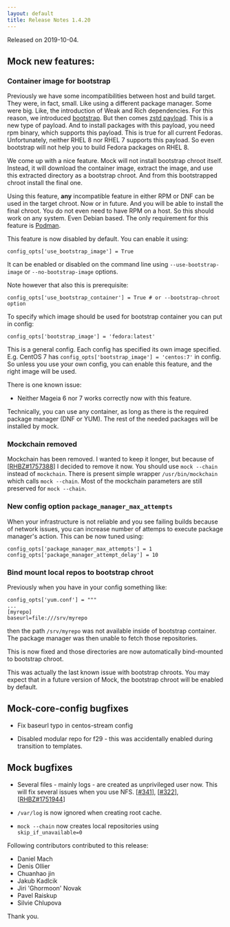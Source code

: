 ```yaml
---
layout: default
title: Release Notes 1.4.20
---
```


Released on 2019-10-04.

## Mock new features:

### Container image for bootstrap

Previously we have some incompatibilities between host and build target. They were, in fact, small. Like using a different package manager. Some were big. Like, the introduction of Weak and Rich dependencies. For this reason, we introduced [bootstrap](Feature-bootstrap). But then comes [zstd payload](https://fedoraproject.org/wiki/Changes/Switch_RPMs_to_zstd_compression). This is a new type of payload. And to install packages with this payload, you need rpm binary, which supports this payload. This is true for all current Fedoras. Unfortunately, neither RHEL 8 nor RHEL 7 supports this payload. So even bootstrap will not help you to build Fedora packages on RHEL 8.

We come up with a nice feature. Mock will not install bootstrap chroot itself. Instead, it will download the container image, extract the image, and use this extracted directory as a bootstrap chroot. And from this bootstrapped chroot install the final one.

Using this feature, **any** incompatible feature in either RPM or DNF can be used in the target chroot. Now or in future. And you will be able to install the final chroot. You do not even need to have RPM on a host. So this should work on any system. Even Debian based. The only requirement for this feature is [Podman](https://podman.io/).

This feature is now disabled by default. You can enable it using:

    config_opts['use_bootstrap_image'] = True

It can be enabled or disabled on the command line using `--use-bootstrap-image` or `--no-bootstrap-image` options.

Note however that also this is prerequisite:

    config_opts['use_bootstrap_container'] = True # or --bootstrap-chroot option

To specify which image should be used for bootstrap container you can put in config:

    config_opts['bootstrap_image'] = 'fedora:latest'

This is a general config. Each config has specified its own image specified. E.g. CentOS 7 has `config_opts['bootstrap_image'] = 'centos:7'` in config. So unless you use your own config, you can enable this feature, and the right image will be used.

There is one known issue:

 * Neither Mageia 6 nor 7 works correctly now with this feature.

Technically, you can use any container, as long as there is the required package manager (DNF or YUM). The rest of the needed packages will be installed by mock.

### Mockchain removed

Mockchain has been removed. I wanted to keep it longer, but because of [[RHBZ#1757388](https://bugzilla.redhat.com/show_bug.cgi?id=1757388)] I decided to remove it now. You should use `mock --chain` instead of `mockchain`. There is present simple wrapper `/usr/bin/mockchain` which calls `mock --chain`. Most of the mockchain parameters are still preserved for `mock --chain`.

### New config option `package_manager_max_attempts`

When your infrastructure is not reliable and you see failing builds because of network issues, you can increase number of attemps to execute package manager's action. This can be now tuned using:

    config_opts['package_manager_max_attempts'] = 1
    config_opts['package_manager_attempt_delay'] = 10

### Bind mount local repos to bootstrap chroot

Previously when you have in your config something like:

    config_opts['yum.conf'] = """
    ...
    [myrepo]
    baseurl=file:///srv/myrepo

then the path `/srv/myrepo` was not available inside of bootstrap container. The package manager was then unable to fetch those repositories.

This is now fixed and those directories are now automatically bind-mounted to bootstrap chroot.

This was actually the last known issue with bootstrap chroots. You may expect that in a future version of Mock, the bootstrap chroot will be enabled by default.

## Mock-core-config bugfixes

 * Fix baseurl typo in centos-stream config

 * Disabled modular repo for f29 - this was accidentally enabled during transition to templates.

## Mock bugfixes

 * Several files - mainly logs - are created as unprivileged user now. This will fix several issues when you use NFS. [[#341](https://github.com/rpm-software-management/mock/issues/341)], [[#322](https://github.com/rpm-software-management/mock/issues/322)], [[RHBZ#1751944](https://bugzilla.redhat.com/show_bug.cgi?id=1751944)]

 * `/var/log` is now ignored when creating root cache.

 * `mock --chain` now creates local repositories using `skip_if_unavailable=0`

Following contributors contributed to this release:

 * Daniel Mach
 * Denis Ollier
 * Chuanhao jin
 * Jakub Kadlcik
 * Jiri 'Ghormoon' Novak
 * Pavel Raiskup
 * Silvie Chlupova

Thank you.
